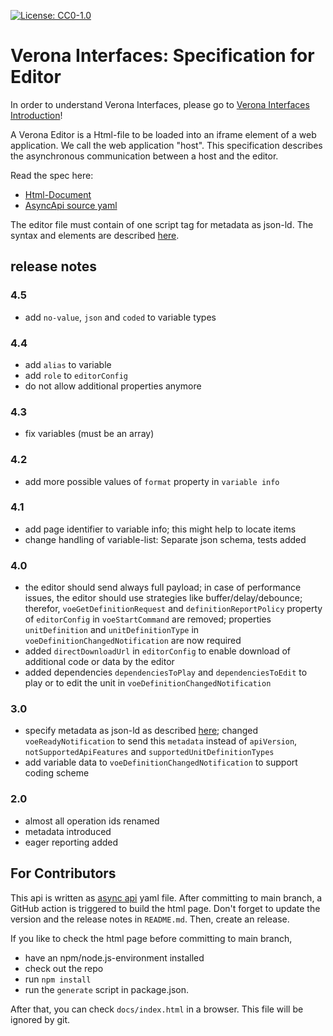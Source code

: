 [![License: CC0-1.0](https://img.shields.io/badge/License-CC0%201.0-lightgrey.svg)](http://creativecommons.org/publicdomain/zero/1.0/)

# Verona Interfaces: Specification for Editor

In order to understand Verona Interfaces, please go
to [Verona Interfaces Introduction](https://verona-interfaces.github.io)!

A Verona Editor is a Html-file to be loaded into an iframe element of a web application. We call the web application "host". This specification describes the asynchronous communication between a host and the editor.

Read the spec here:
* [Html-Document](https://verona-interfaces.github.io/editor)
* [AsyncApi source yaml](editorapi.yaml)

The editor file must contain of one script tag for metadata as json-ld. The syntax and elements are described [here](https://github.com/verona-interfaces/metadata).

## release notes

### 4.5
* add `no-value`, `json` and `coded` to variable types

### 4.4
* add `alias` to variable
* add `role` to `editorConfig`
* do not allow additional properties anymore

### 4.3
* fix variables (must be an array)

### 4.2
* add more possible values of `format` property in `variable info`

### 4.1
* add page identifier to variable info; this might help to locate items
* change handling of variable-list: Separate json schema, tests added

### 4.0
* the editor should send always full payload; in case of performance issues, the editor should use strategies like buffer/delay/debounce; therefor, `voeGetDefinitionRequest` and `definitionReportPolicy` property of `editorConfig` in `voeStartCommand` are removed; properties `unitDefinition` and `unitDefinitionType` in `voeDefinitionChangedNotification` are now required
* added `directDownloadUrl` in `editorConfig` to enable download of additional code or data by the editor
* added dependencies `dependenciesToPlay` and `dependenciesToEdit` to play or to edit the unit in `voeDefinitionChangedNotification`

### 3.0
* specify metadata as json-ld as described [here](https://github.com/verona-interfaces/metadata/#readme); changed `voeReadyNotification` to send this `metadata` instead of `apiVersion`, `notSupportedApiFeatures` and `supportedUnitDefinitionTypes`
* add variable data to `voeDefinitionChangedNotification` to support coding scheme

### 2.0
* almost all operation ids renamed
* metadata introduced
* eager reporting added

## For Contributors
This api is written as [async api](https://www.asyncapi.com/de) yaml file. After committing to main branch, a GitHub action is triggered to build the html page. Don't forget to update the version and the release notes in `README.md`. Then, create an release.

If you like to check the html page before committing to main branch, 

* have an npm/node.js-environment installed
* check out the repo
* run `npm install`
* run the `generate` script in package.json.

After that, you can check `docs/index.html` in a browser. This file will be ignored by git.
